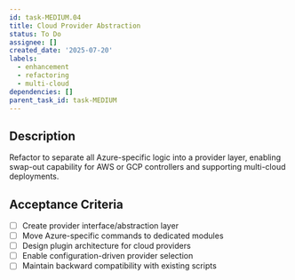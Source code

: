 ```yaml
---
id: task-MEDIUM.04
title: Cloud Provider Abstraction
status: To Do
assignee: []
created_date: '2025-07-20'
labels:
  - enhancement
  - refactoring
  - multi-cloud
dependencies: []
parent_task_id: task-MEDIUM
---
```


## Description

Refactor to separate all Azure-specific logic into a provider layer, enabling swap-out capability for AWS or GCP controllers and supporting multi-cloud deployments.

## Acceptance Criteria

- [ ] Create provider interface/abstraction layer
- [ ] Move Azure-specific commands to dedicated modules
- [ ] Design plugin architecture for cloud providers
- [ ] Enable configuration-driven provider selection
- [ ] Maintain backward compatibility with existing scripts

